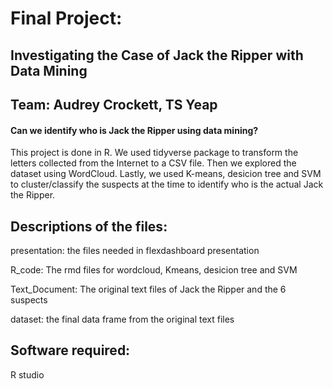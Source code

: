 # Final Project: 

## Investigating the Case of Jack the Ripper with Data Mining

## Team: Audrey Crockett, TS Yeap

#### Can we identify who is Jack the Ripper using data mining?

This project is done in R. We used tidyverse package to transform the letters collected from the Internet to a CSV file. 
Then we explored the dataset using WordCloud. Lastly, we used K-means, desicion tree and SVM to cluster/classify the suspects at the time
to identify who is the actual Jack the Ripper. 

## Descriptions of the files:
presentation: the files needed in flexdashboard presentation

R_code: The rmd files for wordcloud, Kmeans, desicion tree and SVM

Text_Document: The original text files of Jack the Ripper and the 6 suspects

dataset: the final data frame from the original text files


## Software required:
R studio
